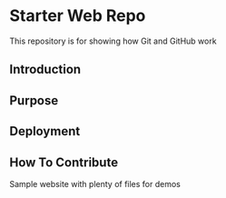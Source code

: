 # Starter Web Repo

This repository is for showing how Git and GitHub work

## Introduction

## Purpose

## Deployment

## How To Contribute

Sample website with plenty of files for demos